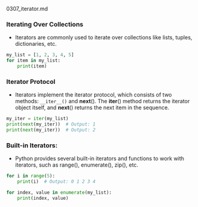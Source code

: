 0307_iterator.md

### Iterating Over Collections

- Iterators are commonly used to iterate over collections like lists, tuples, dictionaries, etc.

```python
my_list = [1, 2, 3, 4, 5]
for item in my_list:
    print(item)
```

### Iterator Protocol

- Iterators implement the iterator protocol, which consists of two methods: `__iter__()` and __next__(). The __iter__() method returns the iterator object itself, and __next__() returns the next item in the sequence.

```python
my_iter = iter(my_list)
print(next(my_iter))  # Output: 1
print(next(my_iter))  # Output: 2
```

### Built-in Iterators: 

- Python provides several built-in iterators and functions to work with iterators, such as range(), enumerate(), zip(), etc.

```python
for i in range(5):
    print(i)  # Output: 0 1 2 3 4
```


```python
for index, value in enumerate(my_list):
    print(index, value)
```